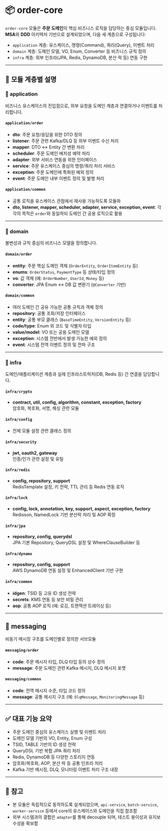 # 📦 order-core

`order-core` 모듈은 **주문 도메인**의 핵심 비즈니스 로직을 담당하는 중심 모듈입니다.  
**MSA**와 **DDD** 아키텍처 기반으로 설계되었으며, 다음 세 계층으로 구성됩니다:

- `application` 계층: 유스케이스, 명령(Command), 쿼리(Query), 이벤트 처리
- `domain` 계층: 도메인 모델, VO, Enum, Converter 등 비즈니스 규칙 정의
- `infra` 계층: 외부 인프라(JPA, Redis, DynamoDB, 분산 락 등) 연동 구현

---

## 🔧 모듈 계층별 설명

### 📂 application

비즈니스 유스케이스의 진입점으로, 외부 요청을 도메인 계층과 연결하거나 이벤트를 처리합니다.

#### `application/order`
- **dto**: 주문 요청/응답을 위한 DTO 정의
- **listener**: 주문 관련 Kafka/DLQ 등 외부 이벤트 수신 처리
- **mapper**: DTO ↔ Entity 간 변환 처리
- **scheduler**: 주문 도메인 배치성 예약 처리
- **adapter**: 외부 서비스 연동을 위한 인터페이스
- **service**: 주문 유스케이스 중심의 명령/쿼리 처리 서비스
- **exception**: 주문 도메인에 특화된 예외 정의
- **event**: 주문 도메인 내부 이벤트 정의 및 발행 처리

#### `application/common`
- 공통 로직을 유스케이스 관점에서 재사용 가능하도록 모듈화
- **dto, listener, mapper, scheduler, adapter, service, exception, event**: 각각의 목적은 `order`와 동일하되 도메인 간 공용 로직으로 활용

---

### 🧠 domain

불변성과 규칙 중심의 비즈니스 모델을 정의합니다.

#### `domain/order`
- **entity**: 주문 핵심 도메인 객체 (`OrderEntity`, `OrderItemEntity` 등)
- **enums**: `OrderStatus`, `PaymentType` 등 상태/타입 정의
- **vo**: 값 객체 (예: `OrderNumber`, `UserId`, `Money` 등)
- **converter**: JPA Enum ↔ DB 값 변환기 (`@Converter` 기반)

#### `domain/common`
- 여러 도메인 간 공유 가능한 공통 규칙과 객체 정의
- **repository**: 공통 조회/저장 인터페이스
- **entity**: 공통 부모 클래스 (`BaseTimeEntity`, `VersionEntity` 등)
- **code/type**: Enum 외 코드 및 식별자 타입
- **value/model**: VO 또는 공용 도메인 모델
- **exception**: 시스템 전반에서 발생 가능한 예외 정의
- **event**: 시스템 전역 이벤트 정의 및 전파 구조

---

### 🧩 infra

도메인/애플리케이션 계층과 실제 인프라스트럭처(DB, Redis 등) 간 연결을 담당합니다.

#### `infra/crypto`
- **contract, util, config, algorithm, constant, exception, factory**  
  암호화, 복호화, 서명, 해싱 관련 모듈

#### `infra/config`
- 전체 모듈 설정 관련 클래스 정의

#### `infra/security`
- **jwt, oauth2, gateway**  
  인증/인가 관련 설정 및 유틸

#### `infra/redis`
- **config, repository, support**  
  RedisTemplate 설정, 키 전략, TTL 관리 등 Redis 연동 로직

#### `infra/lock`
- **config, lock, annotation, key, support, aspect, exception, factory**  
  Redisson, NamedLock 기반 분산락 처리 및 AOP 확장

#### `infra/jpa`
- **repository, config, querydsl**  
  JPA 기본 Repository, QueryDSL 설정 및 WhereClauseBuilder 등

#### `infra/dynamo`
- **repository, config, support**  
  AWS DynamoDB 연동 설정 및 EnhancedClient 기반 구현

#### `infra/common`
- **idgen**: TSID 등 고유 ID 생성 전략
- **secrets**: KMS 연동 등 보안 비밀 관리
- **aop**: 공통 AOP 로직 (예: 로깅, 트랜잭션 트레이싱 등)

---

## 🔄 messaging

비동기 메시징 구조를 도메인별로 정의한 서브모듈

#### `messaging/order`
- **code**: 주문 메시지 타입, DLQ 타입 등의 상수 정의
- **message**: 주문 도메인 관련 Kafka 메시지, DLQ 메시지 포맷

#### `messaging/common`
- **code**: 전역 메시지 수준, 타입 코드 정의
- **message**: 공통 메시지 구조 (예: `DlqMessage`, `MonitoringMessage` 등)

---

## ✅ 대표 기능 요약

- 주문 도메인 중심의 유스케이스 실행 및 이벤트 처리
- 도메인 모델 기반의 VO, Entity, Enum 구성
- TSID, TABLE 기반의 ID 생성 전략
- QueryDSL 기반 복합 JPA 쿼리 처리
- Redis, DynamoDB 등 다양한 스토리지 연동
- 암호화/복호화, AOP, 분산 락 등 공통 인프라 처리
- Kafka 기반 메시징, DLQ, 모니터링 이벤트 처리 구조 내장

---

## 🔗 참고

- 본 모듈은 독립적으로 동작하도록 설계되었으며,
  `api-service`, `batch-service`, `worker-service` 등에서 core의 유스케이스와 도메인을 직접 참조함
- 외부 시스템과의 결합은 `adapter`를 통해 decouple 되며, 테스트 용이성과 유지보수성을 확보함

